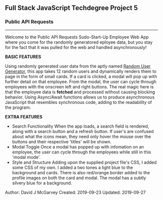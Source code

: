 Full Stack JavaScript Techdegree Project 5
-------------------------------------------
###         Public API Requests         ###
-------------------------------------------

Welcome to the Public API Requests Sudo-Start-Up Employee Web App where you come for the randomly generatored eployee data, but you stay for the fact that it was pulled for the web and handled asynchronously! 

**BASIC FEATURES**

Using randomly generated user data from the aptly named [Random User Generator](https://randomuser.me), this app takes 12 random users and dynamically renders them to page in the form of small cards. If a card is clicked, a modal will pop up with further detail on that employee. From the modal, the user can cycle through employees with the onscreen left and right buttons. The real magic here is that the employee data is **fetched** and processed without causing blocking behavior. Using Async/Await functions allows us to produce asynchronous JavaScript that resembles synchronous code, adding to the readability of the program. 

  **EXTRA FEATURES**
- Search Functionality
When the app loads, a search field is rendered, along with a search button and a refresh button. If user's are confused about what the icons mean, they need only hover the mouse over the buttons and their respective 'titles' will be shown. 
- Modal Toggle
Once a modal has popped up with infomation on an employee, the user can cycle through the employees while still in this 'modal mode'.
- Style and Structure
Adding upon the supplied project file's CSS, I added some CSS of my own. I added a two tones a light blue to the background and cards. There is also red/orange border added to the profile images on both the card and modal. The modal has a subtly silvery blue for a background. 


Author: David J McGarvey
Created: 2019-09-23
Updated: 2019-09-27